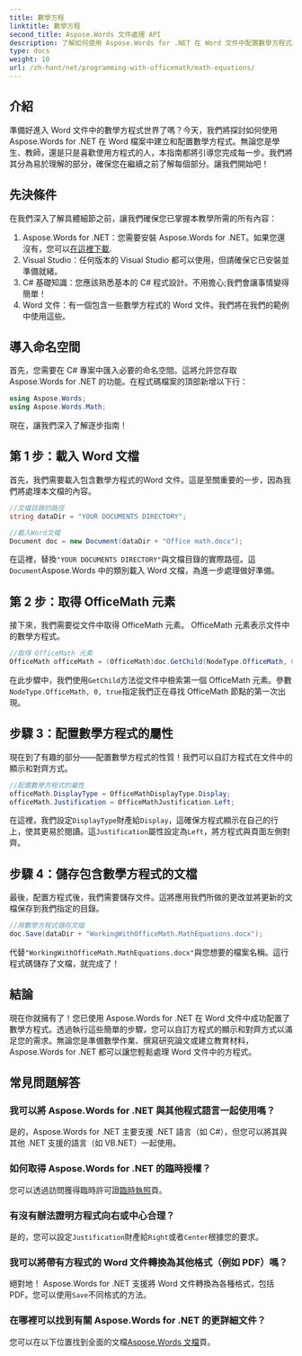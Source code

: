 ```yaml
---
title: 數學方程
linktitle: 數學方程
second_title: Aspose.Words 文件處理 API
description: 了解如何使用 Aspose.Words for .NET 在 Word 文件中配置數學方程式。包含範例、常見問題解答等的逐步指南。
type: docs
weight: 10
url: /zh-hant/net/programming-with-officemath/math-equations/
---
```

## 介紹

準備好進入 Word 文件中的數學方程式世界了嗎？今天，我們將探討如何使用 Aspose.Words for .NET 在 Word 檔案中建立和配置數學方程式。無論您是學生、教師，還是只是喜歡使用方程式的人，本指南都將引導您完成每一步。我們將其分為易於理解的部分，確保您在繼續之前了解每個部分。讓我們開始吧！

## 先決條件

在我們深入了解具體細節之前，讓我們確保您已掌握本教學所需的所有內容：

1.  Aspose.Words for .NET：您需要安裝 Aspose.Words for .NET。如果您還沒有，您可以[在這裡下載](https://releases.aspose.com/words/net/).
2. Visual Studio：任何版本的 Visual Studio 都可以使用，但請確保它已安裝並準備就緒。
3. C# 基礎知識：您應該熟悉基本的 C# 程式設計。不用擔心;我們會讓事情變得簡單！
4. Word 文件：有一個包含一些數學方程式的 Word 文件。我們將在我們的範例中使用這些。

## 導入命名空間

首先，您需要在 C# 專案中匯入必要的命名空間。這將允許您存取 Aspose.Words for .NET 的功能。在程式碼檔案的頂部新增以下行：

```csharp
using Aspose.Words;
using Aspose.Words.Math;
```

現在，讓我們深入了解逐步指南！

## 第 1 步：載入 Word 文檔

首先，我們需要載入包含數學方程式的Word 文件。這是至關重要的一步，因為我們將處理本文檔的內容。

```csharp
//文檔目錄的路徑
string dataDir = "YOUR DOCUMENTS DIRECTORY";

//載入Word文檔
Document doc = new Document(dataDir + "Office math.docx");
```

在這裡，替換`"YOUR DOCUMENTS DIRECTORY"`與文檔目錄的實際路徑。這`Document`Aspose.Words 中的類別載入 Word 文檔，為進一步處理做好準備。

## 第 2 步：取得 OfficeMath 元素

接下來，我們需要從文件中取得 OfficeMath 元素。 OfficeMath 元素表示文件中的數學方程式。

```csharp
//取得 OfficeMath 元素
OfficeMath officeMath = (OfficeMath)doc.GetChild(NodeType.OfficeMath, 0, true);
```

在此步驟中，我們使用`GetChild`方法從文件中檢索第一個 OfficeMath 元素。參數`NodeType.OfficeMath, 0, true`指定我們正在尋找 OfficeMath 節點的第一次出現。

## 步驟 3：配置數學方程式的屬性

現在到了有趣的部分——配置數學方程式的性質！我們可以自訂方程式在文件中的顯示和對齊方式。

```csharp
//配置數學方程式的屬性
officeMath.DisplayType = OfficeMathDisplayType.Display;
officeMath.Justification = OfficeMathJustification.Left;
```

在這裡，我們設定`DisplayType`財產給`Display`，這確保方程式顯示在自己的行上，使其更易於閱讀。這`Justification`屬性設定為`Left`，將方程式與頁面左側對齊。

## 步驟 4：儲存包含數學方程式的文檔

最後，配置方程式後，我們需要儲存文件。這將應用我們所做的更改並將更新的文檔保存到我們指定的目錄。

```csharp
//用數學方程式儲存文檔
doc.Save(dataDir + "WorkingWithOfficeMath.MathEquations.docx");
```

代替`"WorkingWithOfficeMath.MathEquations.docx"`與您想要的檔案名稱。這行程式碼儲存了文檔，就完成了！

## 結論

現在你就擁有了！您已使用 Aspose.Words for .NET 在 Word 文件中成功配置了數學方程式。透過執行這些簡單的步驟，您可以自訂方程式的顯示和對齊方式以滿足您的需求。無論您是準備數學作業、撰寫研究論文或建立教育材料，Aspose.Words for .NET 都可以讓您輕鬆處理 Word 文件中的方程式。

## 常見問題解答

### 我可以將 Aspose.Words for .NET 與其他程式語言一起使用嗎？
是的，Aspose.Words for .NET 主要支援 .NET 語言（如 C#），但您可以將其與其他 .NET 支援的語言（如 VB.NET）一起使用。

### 如何取得 Aspose.Words for .NET 的臨時授權？
您可以透過訪問獲得臨時許可證[臨時執照](https://purchase.aspose.com/temporary-license/)頁。

### 有沒有辦法證明方程式向右或中心合理？
是的，您可以設定`Justification`財產給`Right`或者`Center`根據您的要求。

### 我可以將帶有方程式的 Word 文件轉換為其他格式（例如 PDF）嗎？
絕對地！ Aspose.Words for .NET 支援將 Word 文件轉換為各種格式，包括 PDF。您可以使用`Save`不同格式的方法。

### 在哪裡可以找到有關 Aspose.Words for .NET 的更詳細文件？
您可以在以下位置找到全面的文檔[Aspose.Words 文檔](https://reference.aspose.com/words/net/)頁。